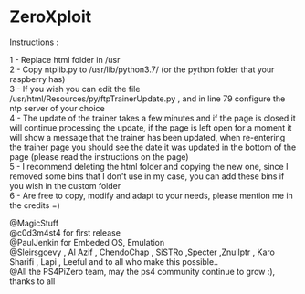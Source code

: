 # ZeroXploit
Instructions :

1 - Replace html folder in /usr <br>
2 - Copy ntplib.py to /usr/lib/python3.7/ (or the python folder that your raspberry has) <br>
3 - If you wish you can edit the file /usr/html/Resources/py/ftpTrainerUpdate.py , and in line 79 configure the ntp server of your choice <br>
4 - The update of the trainer takes a few minutes and if the page is closed it will continue processing the update, if the page is left open for a moment it will show a  message that the trainer has been updated, when re-entering 
    the trainer page you should see the date it was updated in the bottom of the page (please read the instructions on the page)<br>
5 - I recommend deleting the html folder and copying the new one, since I removed some bins that I don't use in my case, you can add these bins if you wish in the custom folder<br>
6 - Are free to copy, modify and adapt to your needs, please mention me in the credits =)<br>


@MagicStuff<br>
@c0d3m4st4 for first release<br>
@PaulJenkin for Embeded OS, Emulation<br>
@Sleirsgoevy , Al Azif , ChendoChap , SiSTRo ,Specter ,Znullptr , Karo Sharifi , Lapi , Leeful and to all who make this possible..<br>
@All the PS4PiZero team, may the ps4 community continue to grow :), thanks to all

